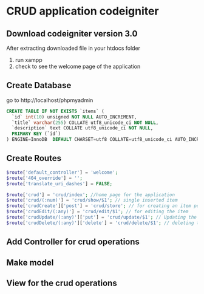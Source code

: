 # CRUD application codeigniter

## Download codeigniter version 3.0
After extracting downloaded file in your htdocs folder
1. run xampp
2. check to see the welcome page of the application 

## Create Database

go to http://localhost/phpmyadmin

```sql
CREATE TABLE IF NOT EXISTS `items` (
  `id` int(10) unsigned NOT NULL AUTO_INCREMENT,
  `title` varchar(255) COLLATE utf8_unicode_ci NOT NULL,
  `description` text COLLATE utf8_unicode_ci NOT NULL,
  PRIMARY KEY (`id`)
) ENGINE=InnoDB  DEFAULT CHARSET=utf8 COLLATE=utf8_unicode_ci AUTO_INCREMENT=16 ;

```

## Create Routes


```php
$route['default_controller'] = 'welcome';
$route['404_override'] = '';
$route['translate_uri_dashes'] = FALSE;

$route['crud'] = 'crud/index'; //home page for the application
$route['crud/(:num)'] = 'crud/show/$1'; // single inserted item
$route['crudCreate']['post'] = 'crud/store'; // for creating an item post
$route['crudEdit/(:any)'] = 'crud/edit/$1'; // for editing the item
$route['crudUpdate/(:any)']['put'] = 'crud/update/$1'; // Updating the item
$route['crudDelete/(:any)']['delete'] = 'crud/delete/$1'; // deleting the item
```

## Add Controller for crud operations

## Make model 

## View for the crud operations
